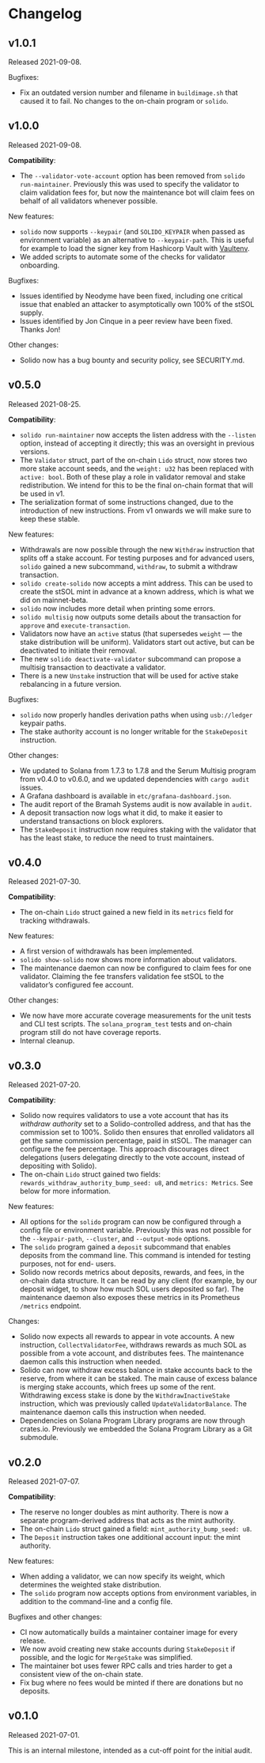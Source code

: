 # Changelog

## v1.0.1

Released 2021-09-08.

Bugfixes:

 * Fix an outdated version number and filename in `buildimage.sh` that caused
   it to fail. No changes to the on-chain program or `solido`.

## v1.0.0

Released 2021-09-08.

**Compatibility**:

 * The `--validator-vote-account` option has been removed from `solido
   run-maintainer`. Previously this was used to specify the validator to claim
   validation fees for, but now the maintenance bot will claim fees on behalf of
   all validators whenever possible.

New features:

 * `solido` now supports `--keypair` (and `SOLIDO_KEYPAIR` when passed as
   environment variable) as an alternative to `--keypair-path`. This is useful
   for example to load the signer key from Hashicorp Vault with
   [Vaultenv](https://github.com/channable/vaultenv).
 * We added scripts to automate some of the checks for validator onboarding.

Bugfixes:

 * Issues identified by Neodyme have been fixed, including one critical issue
   that enabled an attacker to asymptotically own 100% of the stSOL supply.
 * Issues identified by Jon Cinque in a peer review have been fixed. Thanks Jon!

Other changes:

 * Solido now has a bug bounty and security policy, see SECURITY.md.

## v0.5.0

Released 2021-08-25.

**Compatibility**:

 * `solido run-maintainer` now accepts the listen address with the `--listen`
   option, instead of accepting it directly; this was an oversight in previous
   versions.
 * The `Validator` struct, part of the on-chain `Lido` struct, now stores two
   more stake account seeds, and the `weight: u32` has been replaced with
   `active: bool`. Both of these play a role in validator removal and stake
   redistribution. We intend for this to be the final on-chain format that will
   be used in v1.
 * The serialization format of some instructions changed, due to the
   introduction of new instructions. From v1 onwards we will make sure to keep
   these stable.

New features:

 * Withdrawals are now possible through the new `Withdraw` instruction that
   splits off a stake account. For testing purposes and for advanced users,
   `solido` gained a new subcommand, `withdraw`, to submit a withdraw
   transaction.
 * `solido create-solido` now accepts a mint address. This can be used to create
   the stSOL mint in advance at a known address, which is what we did on
   mainnet-beta.
 * `solido` now includes more detail when printing some errors.
 * `solido multisig` now outputs some details about the transaction for
   `approve` and `execute-transaction`.
 * Validators now have an `active` status (that supersedes `weight` — the stake
   distribution will be uniform). Validators start out active, but can be
   deactivated to initiate their removal.
 * The new `solido deactivate-validator` subcommand can propose a multisig
   transaction to deactivate a validator.
 * There is a new `Unstake` instruction that will be used for active stake
   rebalancing in a future version.

Bugfixes:

 * `solido` now properly handles derivation paths when using `usb://ledger`
   keypair paths.
 * The stake authority account is no longer writable for the `StakeDeposit`
   instruction.

Other changes:

 * We updated to Solana from 1.7.3 to 1.7.8 and the Serum Multisig program from
   v0.4.0 to v0.6.0, and we updated dependencies with `cargo audit` issues.
 * A Grafana dashboard is available in `etc/grafana-dashboard.json`.
 * The audit report of the Bramah Systems audit is now available in `audit`.
 * A deposit transaction now logs what it did, to make it easier to understand
   transactions on block explorers.
 * The `StakeDeposit` instruction now requires staking with the validator that
   has the least stake, to reduce the need to trust maintainers.

## v0.4.0

Released 2021-07-30.

**Compatibility**:

 * The on-chain `Lido` struct gained a new field in its `metrics` field for
   tracking withdrawals.

New features:

 * A first version of withdrawals has been implemented.
 * `solido show-solido` now shows more information about validators.
 * The maintenance daemon can now be configured to claim fees for one validator.
   Claiming the fee transfers validation fee stSOL to the validator’s configured
   fee account.

Other changes:

 * We now have more accurate coverage measurements for the unit tests and CLI
   test scripts. The `solana_program_test` tests and on-chain program still do
   not have coverage reports.
 * Internal cleanup.

## v0.3.0

Released 2021-07-20.

**Compatibility**:

 * Solido now requires validators to use a vote account that has its *withdraw
   authority* set to a Solido-controlled address, and that has the commission
   set to 100%. Solido then ensures that enrolled validators all get the same
   commission percentage, paid in stSOL. The manager can configure the fee
   percentage. This approach discourages direct delegations (users delegating
   directly to the vote account, instead of depositing with Solido).
 * The on-chain `Lido` struct gained two fields:
   `rewards_withdraw_authority_bump_seed: u8`, and `metrics: Metrics`. See below
   for more information.

New features:

 * All options for the `solido` program can now be configured through a config
   file or environment variable. Previously this was not possible for the
   `--keypair-path`, `--cluster`, and `--output-mode` options.
 * The `solido` program gained a `deposit` subcommand that enables deposits from
   the command line. This command is intended for testing purposes, not for end-
   users.
 * Solido now records metrics about deposits, rewards, and fees, in the on-chain
   data structure. It can be read by any client (for example, by our deposit
   widget, to show how much SOL users deposited so far). The maintenance daemon
   also exposes these metrics in its Prometheus `/metrics` endpoint.

Changes:

 * Solido now expects all rewards to appear in vote accounts. A new instruction,
   `CollectValidatorFee`, withdraws rewards as much SOL as possible from a vote
   account, and distributes fees. The maintenance daemon calls this instruction
   when needed.
 * Solido can now withdraw excess balance in stake accounts back to the reserve,
   from where it can be staked. The main cause of excess balance is merging
   stake accounts, which frees up some of the rent. Withdrawing excess stake is
   done by the `WithdrawInactiveStake` instruction, which was previously called
   `UpdateValidatorBalance`. The maintenance daemon calls this instruction when
   needed.
 * Dependencies on Solana Program Library programs are now through crates.io.
   Previously we embedded the Solana Program Library as a Git submodule.

## v0.2.0

Released 2021-07-07.

**Compatibility**:

 * The reserve no longer doubles as mint authority. There is now a separate
   program-derived address that acts as the mint authority.
 * The on-chain `Lido` struct gained a field: `mint_authority_bump_seed: u8`.
 * The `Deposit` instruction takes one additional account input: the mint
   authority.

New features:

 * When adding a validator, we can now specify its weight, which determines the
   weighted stake distribution.
 * The `solido` program now accepts options from environment variables, in
   addition to the command-line and a config file.

Bugfixes and other changes:

 * CI now automatically builds a maintainer container image for every release.
 * We now avoid creating new stake accounts during `StakeDeposit` if possible,
   and the logic for `MergeStake` was simplified.
 * The maintainer bot uses fewer RPC calls and tries harder to get a consistent
   view of the on-chain state.
 * Fix bug where no fees would be minted if there are donations but no deposits.

## v0.1.0

Released 2021-07-01.

This is an internal milestone, intended as a cut-off point for the initial audit.

